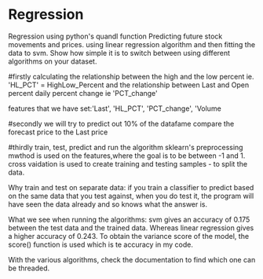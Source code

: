# Regression
Regression using python's quandl function
Predicting future stock movements and prices.
using linear regression algorithm and then fitting the data to svm. 
Show how simple it is to switch between using different algorithms on your dataset.

#firstly 
calculating the relationship between the high and the low percent ie. 'HL_PCT' = HighLow_Percent
and the relationship between Last and Open percent daily percent change ie 'PCT_change'

features that we have set:'Last', 'HL_PCT', 'PCT_change', 'Volume

#secondly 
we will try to predict out 10% of the datafame
compare the forecast price to the Last price

#thirdly 
train, test, predict and run the algorithm
sklearn's preprocessing mwthod is used on the features,where the goal is to be between -1 and 1.
cross vaidation is used to create training and testing samples - to split the data.

Why train and test on separate data:
if you train a classifier to predict based on the same data that you test against, when you do test it, the program will have seen the data already and so knows what the answer is. 

What we see when running the algorithms:
svm gives an accuracy of 0.175 between the test data and the trained data.
Whereas linear regression gives a higher accuracy of 0.243.
To obtain the variance score of the
model, the score() function is used which is te accuracy in my code. 

With the various algorithms, check the documentation to find which one can be threaded.